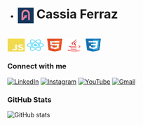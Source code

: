 - <h1>
     <img align="center" width="36px" src="AVATAR-INSTAGRAM.jpg">
    <span>Cassia Ferraz</span>
</h1>

<div style="display: inline_block"><br>
  <img align="center" alt="Rafa-Js" height="30" width="40" src="https://raw.githubusercontent.com/devicons/devicon/master/icons/javascript/javascript-plain.svg">
  <img align="center" alt="Rafa-React" height="30" width="40" src="https://raw.githubusercontent.com/devicons/devicon/master/icons/react/react-original.svg">
  <img align="center" alt="Rafa-HTML" height="30" width="40" src="https://raw.githubusercontent.com/devicons/devicon/master/icons/html5/html5-original.svg">
     <img align="center" alt="Rafa-Java" height="30" width="40" src="https://raw.githubusercontent.com/devicons/devicon/master/icons/java/java-plain.svg">
  <img align="center" alt="Rafa-CSS" height="30" width="40" src="https://raw.githubusercontent.com/devicons/devicon/master/icons/css3/css3-original.svg">
</div>

### Connect with me

[![LinkedIn](https://img.shields.io/badge/-LinkedIn-000?style=for-the-badge&logo=linkedin&logoColor=ddec55&color:FFF)](https://www.linkedin.com/in/cassia-ferraz-90b8a219b/)
[![Instagram](https://img.shields.io/badge/-Instagram-000?style=for-the-badge&logo=instagram&logoColor=ddec55&color:FFF)](https://www.instagram.com/cassiaferraz/)
[![YouTube](https://img.shields.io/badge/-YouTube-000?style=for-the-badge&logo=youtube&logoColor=ddec55&color:FFF)](https://www.youtube.com/@cassiaferrazdev)
[![Gmail](https://img.shields.io/badge/-Gmail-000?style=for-the-badge&logo=gmail&logoColor=ddec55&color:FFF)](https://www.gmail.com/"mailto:cassia.lf80@gmail.com")

### GitHub Stats

![GitHub stats](https://github-readme-stats-git-masterrstaa-rickstaa.vercel.app/api?username=cassiaferraz&hide_title=true&show_icons=true&include_all_commits=false&count_private=true&line_height=25&hide=issues&bg_color=000&title_color=ddec55&text_color=FFF&border_radius=3&border_color=36123c&icon_color=ddec55&theme=jolly)
<!--[![Most Used Languages](https://github-readme-stats-git-masterrstaa-rickstaa.vercel.app/api/top-langs/?username=elidianaandrade&line_height=10&card_width=290&layout=compact&hide_title=false&count_private=true&langs_count=5&show_icons=true&title_color=FF00F6&hide=html,css,scss&bg_color=000&text_color=8B8B8B&border_radius=3&border_color=561760&count_private=true)](https://github.com/elidianaandrade/github-readme-stats)-->

